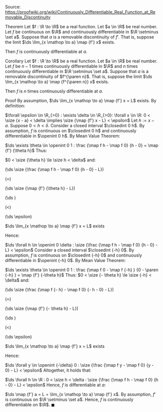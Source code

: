 # 

Source: https://proofwiki.org/wiki/Continuously_Differentiable_Real_Function_at_Removable_Discontinuity

Theorem
Let $f : \R \to \R$ be a real function.
Let $a \in \R$ be  real number.
Let $f$ be continuous on $\R$ and continuously differentiable in $\R \setminus \set a$.
Suppose that $a$ is a removable discontinuity of $f'$.
That is, suppose the limit $\ds \lim_{x \mathop \to a} \map {f'} x$ exists.

Then $f$ is continuously differentiable at $a$.


Corollary
Let $f : \R \to \R$ be a real function.
Let $a \in \R$ be  real number.
Let $f$ be $n - 1$ times continuously differentiable in $\R$ and $n$ times continuously differentiable in $\R \setminus \set a$.
Suppose that $a$ is a removable discontinuity of $f^{\paren n}$.
That is, suppose the limit $\ds \lim_{x \mathop \to a} \map {f^{\paren n}} x$ exists.

Then $f$ is $n$ times continuously differentiable at $a$.


Proof
By assumption, $\ds \lim_{x \mathop \to a} \map {f'} x = L$ exists.
By definition:

$\forall \epsilon \in \R_{>0} : \exists \delta \in \R_{>0}: \forall x \in \R: 0 < \size {x - a} < \delta \implies \size {\map {f'} x - L} < \epsilon$
Let $h := x - a$.
Suppose $0 < h < \delta$.
Consider a closed interval $\closedint 0 h$.
By assumption, $f$ is continuous on $\closedint 0 h$ and continuously differentiable in $\openint 0 h$.
By Mean Value Theorem:

$\ds \exists \theta \in \openint 0 1 : \frac {\map f h - \map f 0} {h - 0} = \map {f'} {\theta h}$
Thus:

$0 < \size {\theta h} \le \size h < \delta$
and:














\(\ds \size {\frac {\map f h - \map f 0} {h - 0} - L}\)

\(=\)







\(\ds \size {\map {f'} {\theta h} - L}\)




















\(\ds \)

\(<\)







\(\ds \epsilon\)





$\ds \lim_{x \mathop \to a} \map {f'} x = L$ exists



Hence:

$\ds \forall h \in \openint 0 \delta : \size {\frac {\map f h - \map f 0} {h - 0} - L} < \epsilon$
Consider a closed interval $\closedint {-h} 0$.
By assumption, $f$ is continuous on $\closedint {-h} 0$ and continuously differentiable in $\openint {-h} 0$.
By Mean Value Theorem:

$\ds \exists \theta \in \openint 0 1 : \frac {\map f 0 - \map f {-h} } {0 - \paren {-h} } = \map {f'} {-\theta h}$
Thus:
$0 < \size {- \theta h} \le \size {-h} < \delta$
and:














\(\ds \size {\frac {\map f {- h} - \map f 0} {- h - 0} - L}\)

\(=\)







\(\ds \size {\map {f'} {- \theta h} - L}\)




















\(\ds \)

\(<\)







\(\ds \epsilon\)





$\ds \lim_{x \mathop \to a} \map {f'} x = L$ exists



Hence:

$\ds \forall y \in \openint {-\delta} 0 : \size {\frac {\map f y - \map f 0} {y - 0} - L} < \epsilon$
Altogether, it holds that:

$\ds \forall h \in \R : 0 < \size h < \delta : \size {\frac {\map f h - \map f 0} {h - 0} - L} < \epsilon$
Hence, $f$ is differentiable at $a$:

$\ds \map {f'} a = L = \lim_{x \mathop \to a} \map {f'} x$.
By assumption, $f'$ is continuous on $\R \setminus \set a$.
Hence, $f$ is continuously differentiable on $\R$.
$\blacksquare$





